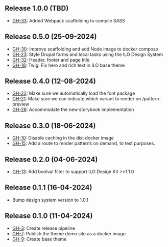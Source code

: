 ## Release 1.0.0 (TBD)

- [GH-33](https://github.com/international-labour-organization/ilo_base_theme/issues/33): Added Webpack scaffolding to compile SASS

## Release 0.5.0 (25-09-2024)

- [GH-30](https://github.com/international-labour-organization/ilo_base_theme/issues/30): Improve scaffolding and add Node image to docker compose
- [GH-23](https://github.com/international-labour-organization/ilo_base_theme/issues/23): Style Drupal forms and local tasks using the ILO Design System
- [GH-32](https://github.com/international-labour-organization/ilo_base_theme/issues/32): Header, footer and page title
- [GH-18](https://github.com/international-labour-organization/ilo_base_theme/issues/18): Twig: Fix hero and rich text in ILO base theme

## Release 0.4.0 (12-08-2024)

- [GH-22](https://github.com/international-labour-organization/ilo_base_theme/issues/22): Make sure we automatically load the font package
- [GH-21](https://github.com/international-labour-organization/ilo_base_theme/issues/21): Make sure we can indicate which variant to render on /pattern-preview
- [GH-26](https://github.com/international-labour-organization/ilo_base_theme/issues/26): Accommodate the new storybook implementation

## Release 0.3.0 (18-06-2024)

- [GH-10](https://github.com/international-labour-organization/ilo_base_theme/issues/10): Disable caching in the dist docker image
- [GH-15](https://github.com/international-labour-organization/ilo_base_theme/issues/15): Add a route to render patterns on demand, to test purposes.

## Release 0.2.0 (04-06-2024)

- [GH-13](https://github.com/international-labour-organization/ilo_base_theme/issues/13): Add boolval filter to support ILO Design Kit >=1.1.0

## Release 0.1.1 (16-04-2024)

- Bump design system version to 1.0.1

## Release 0.1.0 (11-04-2024)

- [GH-3](https://github.com/international-labour-organization/ilo_base_theme/issues/3): Create release pipeline
- [GH-7](https://github.com/international-labour-organization/ilo_base_theme/issues/7): Publish the theme demo site as a docker image
- [GH-9](https://github.com/international-labour-organization/ilo_base_theme/issues/9): Create base theme
